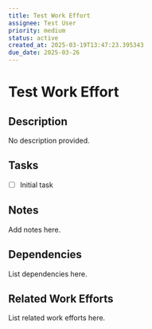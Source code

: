 ```yaml
---
title: Test Work Effort
assignee: Test User
priority: medium
status: active
created_at: 2025-03-19T13:47:23.395343
due_date: 2025-03-26
---
```


# Test Work Effort

## Description
No description provided.

## Tasks
- [ ] Initial task

## Notes
Add notes here.

## Dependencies
List dependencies here.

## Related Work Efforts
List related work efforts here.